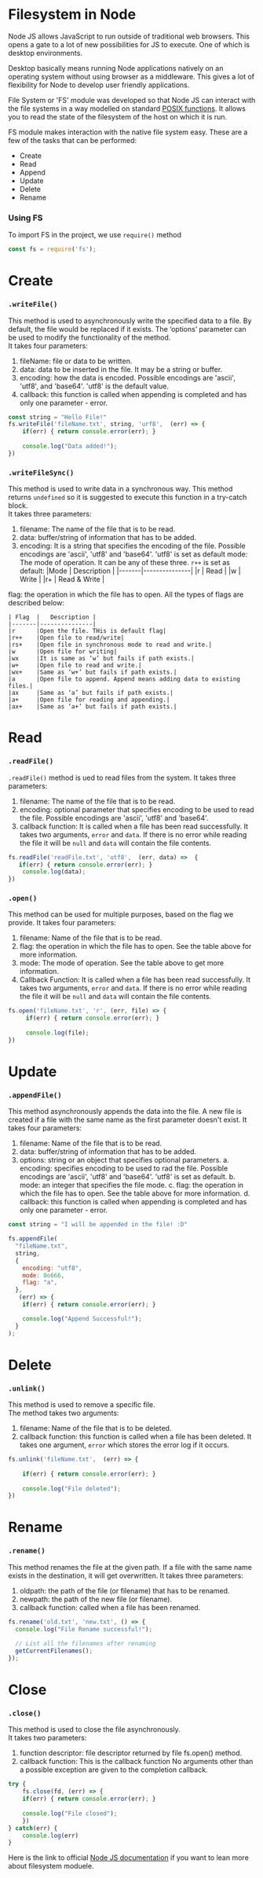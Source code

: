 # Filesystem in Node

Node JS allows JavaScript to run outside of traditional web browsers. This opens a gate to a lot of new possibilities for JS to execute. One of which is desktop environments. 

Desktop basically means running Node applications natively on an operating system without using browser as a middleware. This gives a lot of flexibility for Node to develop user friendly applications.

File System or 'FS' module was developed so that Node JS can interact with the file systems in a way modelled on standard [POSIX functions](https://en.wikipedia.org/wiki/POSIX). It allows you to read the state of the filesystem of the host on which it is run.

FS module makes interaction with the native file system easy. These are a few of the tasks that can be performed:
- Create 
- Read
- Append
- Update
- Delete
- Rename

### Using FS
To import FS in the project, we use `require()` method
```js
const fs = require('fs');
```

# Create
### `.writeFile()`
This method is used to asynchronously write the specified data to a file. By default, the file would be replaced if it exists. The ‘options’ parameter can be used to modify the functionality of the method.  
It takes four parameters:
1. fileName: file or data to be written.
2. data: data to be inserted in the file. It may be a string or buffer.
3. encoding: how the data is encoded. Possible encodings are 'ascii', 'utf8', and 'base64'. 'utf8' is the default value.
4. callback: this function is called when appending is completed and has only one parameter - error. 

```js
const string = "Hello File!"
fs.writeFile('fileName.txt', string, 'urf8',  (err) => {
    if(err) { return console.error(err); }
    
    console.log("Data added!");
})
```

### `.writeFileSync()`
This method is used to write data in a synchronous way. This method returns `undefined` so it is suggested to execute this function in a try-catch block.  
It takes three parameters:
1. filename: The name of the file that is to be read.
2. data: buffer/string of information that has to be added.
3. encoding: It is a string that specifies the encoding of the file. Possible encodings are 'ascii', 'utf8' and 'base64'. 'utf8' is set as default
mode: The mode of operation. It can be any of these three. `r++` is set as default:
    |Mode   |   Description |
    |-------|---------------|
    |r  |   Read    |
    |w  |   Write   |
    |r+ |   Read & Write    |

flag:  the operation in which the file has to open. All the types of flags are described below:

    | Flag  |   Description |
    |-------|---------------|
    |r      |Open the file. THis is default flag|
    |r++    |Open file to read/write|
    |rs+    |Open file in synchronous mode to read and write.|
    |w      |Open file for writing|
    |wx     |It is same as ‘w’ but fails if path exists.|
    |w+     |Open file to read and write.|
    |wx+    |Same as ‘w+’ but fails if path exists.|
    |a      |Open file to append. Append means adding data to existing files.|
    |ax     |Same as ‘a’ but fails if path exists.|
    |a+     |Open file for reading and appending.|
    |ax+    |Same as ‘a+’ but fails if path exists.|

# Read
### `.readFile()`
`.readFile()` method is ued to read files from the system.
It takes three parameters:
1. filename: The name of the file that is to be read.
2. encoding: optional parameter that specifies encoding to be used to read the file. Possible encodings are 'ascii', 'utf8' and 'base64'.
3. callback function: It is called when a file has been read successfully. It takes two arguments, `error` and `data`. If there is no error while reading the file it will be `null` and `data` will contain the file contents.

```js
fs.readFile('readFile.txt', 'utf8',  (err, data) =>  {
   if(err) { return console.error(err); }
    console.log(data);
})
```

### `.open()`
This method can be used for multiple purposes, based on the flag we provide.
It takes four parameters:
1. filename: Name of the file that is to be read.
2. flag: the operation in which the file has to open. See the table above for more information.
3. mode: The mode of operation. See the table above to get more information.
4. Callback Function: It is called when a file has been read successfully. It takes two arguments, `error` and `data`. If there is no error while reading the file it will be `null` and `data` will contain the file contents.

```js
fs.open('fileName.txt', 'r', (err, file) => {
     if(err) { return console.error(err); }
     
     console.log(file);
})
```
# Update 
### `.appendFile()`
This method asynchronously appends the data into the file. A new file is created if a file with the same name as the first parameter doesn't exist.
It takes four parameters:
1. filename: Name of the file that is to be read.
2. data: buffer/string of information that has to be added.
3. options: string or an object that specifies optional parameters.
    a. encoding: specifies encoding to be used to rad the file. Possible encodings are 'ascii', 'utf8' and 'base64'. 'utf8' is set as default.
    b. mode: an integer that specifies the file mode.
    c. flag: the operation in which the file has to open. See the table above for more information.
    d. callback: this function is called when appending is completed and has only one parameter - error. 

```js
const string = "I will be appended in the file! :D"

fs.appendFile(
  "fileName.txt",
  string,
  {
    encoding: "utf8",
    mode: 0o666,
    flag: "a",
  },
   (err) => {
    if(err) { return console.error(err); }

    console.log("Append Successful!");
  }
);
```

# Delete
### `.unlink()`
This method is used to remove a specific file.  
The method takes two arguments:
1. filename: Name of the file that is to be deleted.
2. callback function: this function is called when a file has been deleted. It takes one argument, `error` which stores the error log if it occurs.

```js
fs.unlink('fileName.txt',  (err) => {
    
    if(err) { return console.error(err); }
    
    console.log("File deleted");
})
```
# Rename
### `.rename()`
This method renames the file at the given path. If a file with the same name exists in the destination, it will get overwritten.
It takes three parameters:
1. oldpath: the path of the file (or filename) that has to be renamed.
2. newpath: the path of the new file (or filename).
3. callback function: called when a file has been renamed.

```js
fs.rename('old.txt', 'new.txt', () => {
  console.log("File Rename successful!");
   
  // List all the filenames after renaming
  getCurrentFilenames();
});
```

# Close
### `.close()`
This method is used to close the file asynchronously.  
It takes two parameters:
1. function descriptor: file descriptor returned by file fs.open() method.
2. callback function: This is the callback function No arguments other than a possible exception are given to the completion callback.

```js
try {
    fs.close(fd, (err) => {
    if(err) { return console.error(err); }
    
    console.log("File closed");
    })
} catch(err) {
    console.log(err)
}
```

Here is the link to official [Node JS documentation](https://nodejs.dev/learn/the-nodejs-fs-module) if you want to lean more about filesystem moduele.
